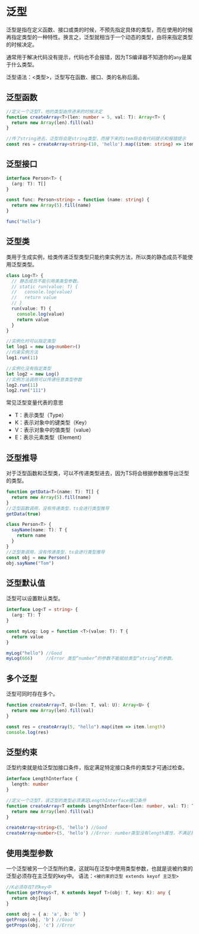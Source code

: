 # 泛型

泛型是指在定义函数、接口或类的时候，不预先指定具体的类型，而在使用的时候再指定类型的一种特性。换言之，泛型就相当于一个动态的类型，由将来指定类型的时候决定。

通常用于解决代码没有提示，代码也不会报错，因为TS编译器不知道你的`any`是属于什么类型。

泛型语法：<类型>，泛型写在函数、接口、类的名称后面。

## 泛型函数
```ts
//定义一个泛型T，他的类型由传进来的时候决定
function createArray<T>(len: number = 5, val: T): Array<T> {
  return new Array(len).fill(val)
}

//传了string进去，泛型将会是string类型，而接下来的item将会有代码提示和报错提示
const res = createArray<string>(10, 'hello').map((item: string) => item.length)
```

## 泛型接口
```ts
interface Person<T> {
  (arg: T): T[]
}

const func: Person<string> = function (name: string) {
  return new Array(5).fill(name)
}

func("hello")
```

## 泛型类
类用于生成实例，给类传递泛型类型只能约束实例方法，所以类的静态成员不能使用泛型类型。
```ts
class Log<T> {
  // 静态成员不能引用类类型参数。
  // static run(value: T) {
  //   console.log(value)
  //   return value
  // }
  run(value: T) {
    console.log(value)
    return value
  }
}

//实例化时可以指定类型
let log1 = new Log<number>()
//约束实例方法
log1.run(11)

//实例化没有指定类型
let log2 = new Log()
//实例方法调用可以传递任意类型参数
log2.run(11)
log2.run("111")
```

常见泛型变量代表的意思
* T：表示类型（Type）
* K：表示对象中的键类型（Key）
* V：表示对象中的值类型（value）
* E：表示元素类型（Element）

## 泛型推导
对于泛型函数和泛型类，可以不传递类型进去，因为TS将会根据参数推导出泛型的类型。
```ts
function getData<T>(name: T): T[] {
  return new Array(5).fill(name)
}
//泛型函数调用，没有传递类型，ts会进行类型推导
getData(true)

class Person<T> {
  sayName(name: T): T {
    return name
  }
}
//泛型类调用，没有传递类型，ts会进行类型推导
const obj = new Person()
obj.sayName("Tom")
```

## 泛型默认值
泛型可以设置默认类型。
```ts
interface Log<T = string> {
  (arg: T): T
}

const myLog: Log = function <T>(value: T): T {
  return value
}

myLog("hello") //Good
myLog(666)     //Error 类型“number”的参数不能赋给类型“string”的参数。
```

## 多个泛型
泛型可同时存在多个。
```ts
function createArray<T, U>(len: T, val: U): Array<U> {
  return new Array(len).fill(val)
}

const res = createArray(5, "hello").map(item => item.length)
console.log(res)
```

## 泛型约束
泛型约束就是给泛型加接口条件，指定满足特定接口条件的类型才可通过检查。
```ts
interface LengthInterface {
  length: number
}

//定义一个泛型T，该泛型的类型必须满足LengthInterface接口条件
function createArray<T extends LengthInterface>(len: number, val: T): T[] {
  return new Array(len).fill(val)
}

createArray<string>(5, 'hello') //Good
createArray<number>(5, 'hello') //Error: number类型没有length属性，不满足接口条件
```

## 使用类型参数
一个泛型被另一个泛型所约束，这就叫在泛型中使用类型参数，也就是说被约束的泛型必须存在主泛型的key中。
语法：`<被约束的泛型 extends keyof 主泛型>`
```ts
//K必须存在T的key中
function getProps<T, K extends keyof T>(obj: T, key: K): any {
  return obj[key]
}

const obj = { a: 'a', b: 'b' }
getProps(obj, 'b') //Good
getProps(obj, 'c') //Error
```